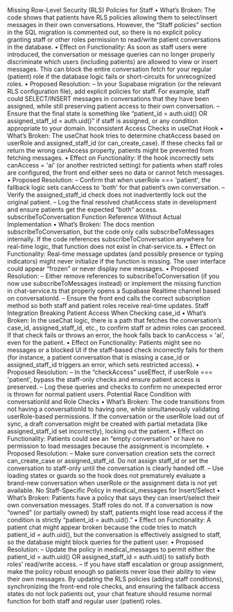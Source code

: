 Missing Row-Level Security (RLS) Policies for Staff
• What’s Broken: The code shows that patients have RLS policies allowing them to select/insert messages in their own conversations. However, the “Staff policies” section in the SQL migration is commented out, so there is no explicit policy granting staff or other roles permission to read/write patient conversations in the database.
• Effect on Functionality: As soon as staff users were introduced, the conversation or message queries can no longer properly discriminate which users (including patients) are allowed to view or insert messages. This can block the entire conversation fetch for your regular (patient) role if the database logic fails or short-circuits for unrecognized roles.
• Proposed Resolution:
– In your Supabase migration (or the relevant RLS configuration file), add explicit policies for staff. For example, staff could SELECT/INSERT messages in conversations that they have been assigned, while still preserving patient access to their own conversation.
– Ensure that the final state is something like “patient_id = auth.uid() OR assigned_staff_id = auth.uid()” if staff is assigned, or any condition appropriate to your domain.
Inconsistent Access Checks in useChat Hook
• What’s Broken: The useChat hook tries to determine chatAccess based on userRole and assigned_staff_id (or can_create_case). If these checks fail or return the wrong canAccess property, patients might be prevented from fetching messages.
• Effect on Functionality: If the hook incorrectly sets canAccess = 'ai' (or another restricted setting) for patients when staff roles are configured, the front end either sees no data or cannot fetch messages.
• Proposed Resolution:
– Confirm that when userRole === 'patient', the fallback logic sets canAccess to 'both' for that patient’s own conversation.
– Verify the assigned_staff_id check does not inadvertently lock out the original patient.
– Log the final resolved chatAccess state in development and ensure patients get the expected “both” access.
subscribeToConversation Function Reference Without Actual Implementation
• What’s Broken: The docs mention subscribeToConversation, but the code only calls subscribeToMessages internally. If the code references subscribeToConversation anywhere for real-time logic, that function does not exist in chat-service.ts.
• Effect on Functionality: Real-time message updates (and possibly presence or typing indicators) might never initialize if the function is missing. The user interface could appear “frozen” or never display new messages.
• Proposed Resolution:
– Either remove references to subscribeToConversation (if you now use subscribeToMessages instead) or implement the missing function in chat-service.ts that properly opens a Supabase Realtime channel based on conversationId.
– Ensure the front end calls the correct subscription method so both staff and patient roles receive real-time updates.
Staff Integration Breaking Patient Access When Checking case_id
• What’s Broken: In the useChat logic, there is a path that fetches the conversation’s case_id, assigned_staff_id, etc., to confirm staff or admin roles can proceed. If that check fails or throws an error, the hook falls back to canAccess = 'ai', even for the patient.
• Effect on Functionality: Patients might see no messages or a blocked UI if the staff-based check incorrectly fails for them (for instance, a patient conversation that is missing a case_id or assigned_staff_id triggers an error, which sets restricted access).
• Proposed Resolution:
– In the “checkAccess” useEffect, if userRole === 'patient', bypass the staff-only checks and ensure patient access is preserved.
– Log these queries and checks to confirm no unexpected error is thrown for normal patient users.
Potential Race Condition with conversationId and Role Checks
• What’s Broken: The code transitions from not having a conversationId to having one, while simultaneously validating userRole-based permissions. If the conversation or the userRole load out of sync, a draft conversation might be created with partial metadata (like assigned_staff_id set incorrectly), locking out the patient.
• Effect on Functionality: Patients could see an “empty conversation” or have no permission to load messages because the assignment is incomplete.
• Proposed Resolution:
– Make sure conversation creation sets the correct can_create_case or assigned_staff_id. Do not assign staff_id or set the conversation to staff-only until the conversation is clearly handed off.
– Use loading states or guards so the hook does not prematurely evaluate a brand-new conversation when userRole or the assignment data is not yet available.
No Staff-Specific Policy in medical_messages for Insert/Select
• What’s Broken: Patients have a policy that says they can insert/select their own conversation messages. Staff roles do not. If a conversation is now “owned” (or partially owned) by staff, patients might lose read access if the condition is strictly “patient_id = auth.uid().”
• Effect on Functionality: A patient chat might appear broken because the code tries to match patient_id = auth.uid(), but the conversation is effectively assigned to staff, so the database might block queries for the patient user.
• Proposed Resolution:
– Update the policy in medical_messages to permit either the patient_id = auth.uid() OR assigned_staff_id = auth.uid() to satisfy both roles’ read/write access.
– If you have staff escalation or group assignment, make the policy robust enough so patients never lose their ability to view their own messages.
By updating the RLS policies (adding staff conditions), synchronizing the front-end role checks, and ensuring the fallback access states do not lock patients out, your chat feature should resume normal function for both staff and regular user (patient) roles.